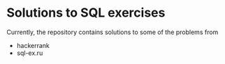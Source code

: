 # Solutions to SQL exercises
Currently, the repository contains solutions to some of the problems from 
- hackerrank
- sql-ex.ru
